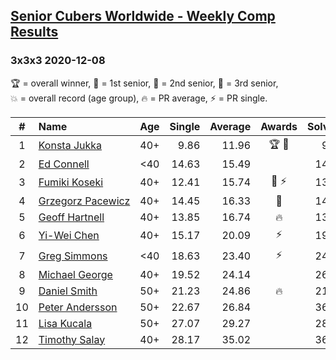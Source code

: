 <style>table {white-space: nowrap;}</style>

## [Senior Cubers Worldwide - Weekly Comp Results](/scw-comp/results/)
### 3x3x3 2020-12-08

<span style="white-space: nowrap;">🏆 = overall winner</span>, <span style="white-space: nowrap;">🥇 = 1st senior</span>, <span style="white-space: nowrap;">🥈 = 2nd senior</span>, <span style="white-space: nowrap;">🥉 = 3rd senior</span>, <span style="white-space: nowrap;">💥 = overall record (age group)</span>, <span style="white-space: nowrap;">🔥 = PR average</span>, <span style="white-space: nowrap;">⚡ = PR single</span>.

| # | Name | Age | Single | Average | Awards | Solve 1 | Solve 2 | Solve 3 | Solve 4 | Solve 5 | Video |
| :--: | :-- | :--: | --: | --: | :--: | --: | --: | --: | --: | --: | :-- |
| 1 | [Konsta Jukka](../../persons/konsta_jukka/333.md) | 40+ | 9.86 | 11.96 | 🏆 🥇 | 9.93 | 9.86 | 13.82 | 12.12 | 13.88 | [Desktop](https://www.facebook.com/events/1026387727837469/permalink/1031040660705509) / [Mobile](https://m.facebook.com/events/1026387727837469?view=permalink&id=1031040660705509) |
| 2 | [Ed Connell](../../persons/ed_connell/333.md) | <40 | 14.63 | 15.49 |  | 14.88 | 15.93 | 14.63 | 25.48 | 15.65 | [Desktop](https://www.facebook.com/events/1026387727837469/permalink/1029621877514054) / [Mobile](https://m.facebook.com/events/1026387727837469?view=permalink&id=1029621877514054) |
| 3 | [Fumiki Koseki](../../persons/fumiki_koseki/333.md) | 40+ | 12.41 | 15.74 | 🥈 ⚡ | 13.96 | 16.56 | 18.07 | 12.41 | 16.69 | [Desktop](https://www.facebook.com/events/1026387727837469/permalink/1030554914087417) / [Mobile](https://m.facebook.com/events/1026387727837469?view=permalink&id=1030554914087417) |
| 4 | [Grzegorz Pacewicz](../../persons/grzegorz_pacewicz/333.md) | 40+ | 14.45 | 16.33 | 🥉 | 14.45 | 19.01 | 18.77 | 15.02 | 15.21 | [Desktop](https://www.facebook.com/events/1026387727837469/permalink/1030229454119963) / [Mobile](https://m.facebook.com/events/1026387727837469?view=permalink&id=1030229454119963) |
| 5 | [Geoff Hartnell](../../persons/geoff_hartnell/333.md) | 40+ | 13.85 | 16.74 | 🔥 | 13.85 | 16.49 | 20.17 | 15.74 | 17.98 | [Desktop](https://www.facebook.com/events/1026387727837469/permalink/1029421610867414) / [Mobile](https://m.facebook.com/events/1026387727837469?view=permalink&id=1029421610867414) |
| 6 | [Yi-Wei Chen](../../persons/yi_wei_chen/333.md) | 40+ | 15.17 | 20.09 | ⚡ | 19.16 | 20.17 | 20.95 | 15.17 | 29.80 | [Desktop](https://www.facebook.com/events/1026387727837469/permalink/1028172764325632) / [Mobile](https://m.facebook.com/events/1026387727837469?view=permalink&id=1028172764325632) |
| 7 | [Greg Simmons](../../persons/greg_simmons/333.md) | <40 | 18.63 | 23.40 | ⚡ | 24.54 | 23.52 | 22.13 | 18.63 | 29.33 | [Desktop](https://www.facebook.com/61305327/videos/10102421074804094) / [Mobile](https://m.facebook.com/61305327/videos/10102421074804094) |
| 8 | [Michael George](../../persons/michael_george/333.md) | 40+ | 19.52 | 24.14 |  | 26.26 | 19.52 | 23.71 | 26.45 | 22.45 | [Desktop](https://www.facebook.com/michael.george.545/videos/10214704106076625) / [Mobile](https://m.facebook.com/michael.george.545/videos/10214704106076625) |
| 9 | [Daniel Smith](../../persons/daniel_smith/333.md) | 50+ | 21.23 | 24.86 | 🔥 | 21.23 | 23.31 | 27.92 | 24.75 | 26.52 | [Desktop](https://www.facebook.com/events/1026387727837469/permalink/1030581224084786) / [Mobile](https://m.facebook.com/events/1026387727837469?view=permalink&id=1030581224084786) |
| 10 | [Peter Andersson](../../persons/peter_andersson/333.md) | 50+ | 22.67 | 26.84 |  | 36.39 | 27.50 | 22.67 | 27.16 | 25.85 | [Desktop](https://www.facebook.com/events/1026387727837469/permalink/1027039371105638) / [Mobile](https://m.facebook.com/events/1026387727837469?view=permalink&id=1027039371105638) |
| 11 | [Lisa Kucala](../../persons/lisa_kucala/333.md) | 50+ | 27.07 | 29.27 |  | 28.82 | 28.98 | 30.78 | 30.00 | 27.07 | [Desktop](https://www.facebook.com/events/1026387727837469/permalink/1029804937495748) / [Mobile](https://m.facebook.com/events/1026387727837469?view=permalink&id=1029804937495748) |
| 12 | [Timothy Salay](../../persons/timothy_salay/333.md) | 40+ | 28.17 | 35.02 |  | 36.43 | 33.44 | 37.93 | 28.17 | 35.20 | [Desktop](https://www.facebook.com/BigTSpot/videos/10217347432429042) / [Mobile](https://m.facebook.com/BigTSpot/videos/10217347432429042) |

<!-- Global site tag (gtag.js) - Google Analytics -->
<script async src="https://www.googletagmanager.com/gtag/js?id=UA-86348435-3"></script>
<script>window.dataLayer = window.dataLayer || []; function gtag() {dataLayer.push(arguments);} gtag('js', new Date()); gtag('config', 'UA-86348435-3');</script>
